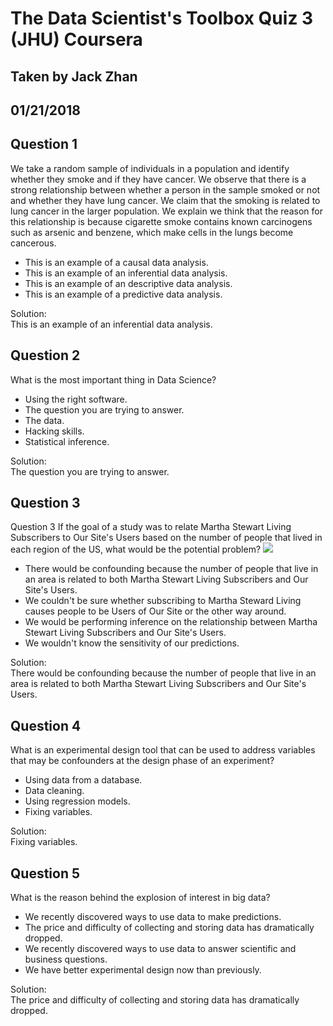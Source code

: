 # The Data Scientist's Toolbox Quiz 3 (JHU) Coursera
## Taken by Jack Zhan
## 01/21/2018

Question 1
----------
We take a random sample of individuals in a population and identify whether they smoke and if they have cancer. We observe that there is a strong relationship between whether a person in the sample smoked or not and whether they have lung cancer. We claim that the smoking is related to lung cancer in the larger population. We explain we think that the reason for this relationship is because cigarette smoke contains known carcinogens such as arsenic and benzene, which make cells in the lungs become cancerous.
* This is an example of a causal data analysis.
* This is an example of an inferential data analysis.
* This is an example of an descriptive data analysis.
* This is an example of a predictive data analysis.

Solution: </br>
This is an example of an inferential data analysis.

Question 2
----------
What is the most important thing in Data Science?
* Using the right software.
* The question you are trying to answer.
* The data.
* Hacking skills.
* Statistical inference.

Solution: </br>
The question you are trying to answer.

Question 3
----------
Question 3
If the goal of a study was to relate Martha Stewart Living Subscribers to Our Site's Users based on the number of people that lived in each region of the US, what would be the potential problem?
<img src="https://d396qusza40orc.cloudfront.net/datascitoolbox%2Fheatmap.png">
* There would be confounding because the number of people that live in an area is related to both Martha Stewart Living Subscribers and Our Site's Users.
* We couldn't be sure whether subscribing to Martha Steward Living causes people to be Users of Our Site or the other way around.
* We would be performing inference on the relationship between Martha Stewart Living Subscribers and Our Site's Users.
* We wouldn't know the sensitivity of our predictions.

Solution: </br>
There would be confounding because the number of people that live in an area is related to both Martha Stewart Living Subscribers and Our Site's Users.

Question 4
----------
What is an experimental design tool that can be used to address variables that may be confounders at the design phase of an experiment?
* Using data from a database.
* Data cleaning.
* Using regression models.
* Fixing variables.

Solution: </br>
Fixing variables.

Question 5
----------
What is the reason behind the explosion of interest in big data?

* We recently discovered ways to use data to make predictions.
* The price and difficulty of collecting and storing data has dramatically dropped.
* We recently discovered ways to use data to answer scientific and business questions.
* We have better experimental design now than previously.

Solution: </br>
The price and difficulty of collecting and storing data has dramatically dropped.